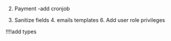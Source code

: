 2. Payment
   -add cronjob

3. Sanitize fields 4. emails templates 6. Add user role privileges

!!!!add types

